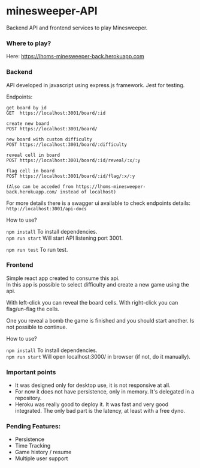 # minesweeper-API

Backend API and frontend services to play Minesweeper.

### Where to play?
Here: https://lhoms-minesweeper-back.herokuapp.com

### Backend  
API developed in javascript using express.js framework.
Jest for testing.

Endpoints:
```
get board by id
GET  https://localhost:3001/board/:id

create new board 
POST https://localhost:3001/board/ 

new board with custom difficulty
POST https://localhost:3001/board/:difficulty

reveal cell in board
POST https://localhost:3001/board/:id/reveal/:x/:y  

flag cell in board 
POST https://localhost:3001/board/:id/flag/:x/:y

(Also can be acceded from https://lhoms-minesweeper-back.herokuapp.com/ instead of localhost) 
```   
  
For more details there is a swagger ui available to check endpoints details:  
`http://localhost:3001/api-docs`

How to use?

`npm install` To install dependencies.  
`npm run start` Will start API listening port 3001.  

`npm run test` To run test.  

### Frontend
Simple react app created to consume this api.  
In this app is possible to select difficulty and create a new game using the api.

With left-click you can reveal the board cells.
With right-click you can flag/un-flag the cells.

One you reveal a bomb the game is finished and you should start another. Is not possible to continue.
  
How to use?  
  
`npm install` To install dependencies.  
`npm run start` Will open localhost:3000/ in browser (if not, do it manually).   


### Important points
- It was designed only for desktop use, it is not responsive at all.
- For now it does not have persistence, only in memory. It's delegated in a repository.
- Heroku was really good to deploy it. It was fast and very good integrated. The only bad part is the latency, at least with a free dyno.


### Pending Features:
- Persistence
- Time Tracking
- Game history / resume
- Multiple user support
